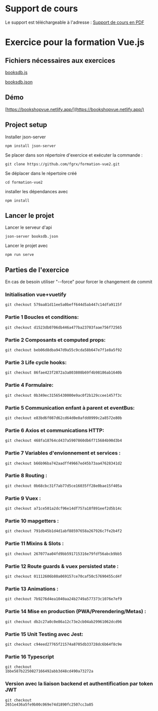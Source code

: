 # Support de cours

Le support est téléchargeable à l'adresse :
[Support de cours en PDF](https://u.pcloud.link/publink/show?code=XZ8gR1XZ6YV8KNKPr7u2oJAm9OkSEuAezhAV)

# Exercice pour la formation Vue.js

## Fichiers nécessaires aux exercices

[booksdb.js](https://u.pcloud.link/publink/show?code=XZzSK2XZtFvNhB5cMp0jd8Ru1qjFIbNiFkF7)

[booksdb.json](https://u.pcloud.link/publink/show?code=XZeSK2XZR5A5XUfqwJQJnvX5WMnhW8E45YmV)

## Démo
[https://bookshopvue.netlify.app/](https://bookshopvue.netlify.app/)

## Project setup

Installer json-server

```
npm install json-server
```

Se placer dans son répertoire d'exercice et exécuter la commande :

```
git clone https://github.com/fgrx/formation-vue2.git
```

Se déplacer dans le répertoire créé

```
cd formation-vue2
```

installer les dépendances avec

```
npm install
```

## Lancer le projet

Lancer le serveur d'api

```
json-server booksdb.json
```

Lancer le projet avec

```
npm run serve
```

## Parties de l'exercice

En cas de besoin utiliser "--force" pour forcer le changement de commit

### Initialisation vue+vuetify

```
git checkout 579aa81d11ee5a0beff644d5ab447c14dfa9115f
```

### Partie 1 Boucles et conditions:

```
git checkout d1523db0706db446a477ba23703faae756f72565
```

### Partie 2 Composants et computed props:

```
git checkout beb06d8dba947d9a55c9cda58b647e7f1e8a5f92
```

### Partie 3 Life cycle hooks:

```
git checkout 86fae423f2872a3a803808b69f4b98186ab1640b
```

### Partie 4 Formulaire:

```
git checkout 0b349ec31565430000e9ac0f2b129ccee1457f3c
```

### Partie 5 Communication enfant à parent et eventBus:

```
git checkout e83bd6f087d62cd64d0e0afdd0999c2a8572e80b
```

### Partie 6 Axios et communications HTTP:

```
git checkout 468fa18764cd437a5907860db6f715684b90d3b4
```

### Partie 7 Variables d'envionnement et services :

```
git checkout b66b96ba742aadff49667ed45b73aa47628341d2
```

### Partie 8 Routing :

```
git checkout 0b68cbc31f7ab77d5ce16035ff28e0bae15f405a
```

### Partie 9 Vuex :

```
git checkout a71ce501a2dcf96e14df757a18f891eef2d5b14c
```

### Partie 10 mapgetters :

```
git checkout 791db45b1d4d1abf88597658a267926c7fe2b4f2
```

### Partie 11 Mixins & Slots :

```
git checkout 267077aa04fd9bb591715316e79fdf56abcb9bb5
```

### Partie 12 Route guards & vuex persisted state :

```
git checkout 01112606b80a069157ce70caf50c57690455cd4f
```

### Partie 13 Animations :

```
git checkout 7b9276d4ea1040aa24b2749a577373c1076e7ef9
```

### Partie 14 Mise en production (PWA/Prerendering/Metas) :

```
git checkout db2c27a0c0e86a12c73e2cb04ab29961062dcd96
```

### Partie 15 Unit Testing avec Jest:

```
git checkout c94eed27765f21574a8705db33728dc6b64f8c9e
```

### Partie 16 Typescript

```
git checkout
1bbe587b2250827166492abb3d48cd490a73272a
```

### Version avec la liaison backend et authentification par token JWT

```
git checkout
2651e436a5fe9b00c069e74d1890fc2507cc3a85
```
